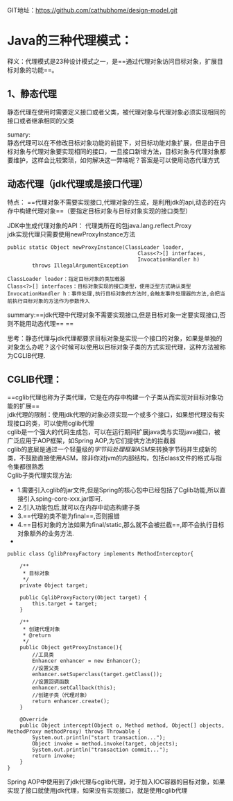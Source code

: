 GIT地址：https://github.com/cathubhome/design-model.git  
# Java的三种代理模式：  
释义：代理模式是23种设计模式之一，是==通过代理对象访问目标对象，扩展目标对象的功能==。    

## 1、静态代理
静态代理在使用时需要定义接口或者父类，被代理对象与代理对象必须实现相同的接口或者继承相同的父类

sumary:  
静态代理可以在不修改目标对象功能的前提下，对目标功能对象扩展，但是由于目标对象与代理对象要实现相同的接口，一旦接口新增方法，目标对象与代理对象都要维护，这样会比较繁琐，如何解决这一弊端呢？答案是可以使用动态代理方式

## 动态代理（jdk代理或是接口代理）  
特点：
==代理对象不需要实现接口,代理对象的生成，是利用jdk的api,动态的在内存中构建代理对象==（要指定目标对象与目标对象实现的接口类型） 

JDK中生成代理对象的API：
代理类所在的包java.lang.reflect.Proxy  
jdk实现代理只需要使用newProxyInstance方法  

```
public static Object newProxyInstance(ClassLoader loader,
                                          Class<?>[] interfaces,
                                          InvocationHandler h)
        throws IllegalArgumentException

ClassLoader loader：指定目标对象的类加载器  
Class<?>[] interfaces：目标对象实现的接口类型，使用泛型方式确认类型  
InvocationHandler h：事件处理,执行目标对象的方法时,会触发事件处理器的方法,会把当前执行目标对象的方法作为参数传入
```

summary:==jdk代理中代理对象不需要实现接口,但是目标对象一定要实现接口,否则不能用动态代理== == 

思考：静态代理与jdk代理都要求目标对象是实现一个接口的对象，如果是单独的对象怎么办呢？这个时候可以使用以目标对象子类的方式实现代理，这种方法被称为CGLIB代理.

## CGLIB代理：
==cglib代理也称为子类代理，它是在内存中构建一个子类从而实现对目标对象功能的扩展==  
jdk代理的限制：使用jdk代理的对象必须实现一个或多个接口，如果想代理没有实现接口的类，可以使用cglib代理  
cglib是一个强大的代码生成包，可以在运行期间扩展java类与实现java接口，被广泛应用于AOP框架，如Spring AOP,为它们提供方法的拦截器  
cglib的底层是通过一个轻量级的*字节码处理框架ASM*来转换字节码并生成新的类，不鼓励直接使用ASM，除非你对jvm的内部结构，包括class文件的格式与指令集都很熟悉  
Cglib子类代理实现方法:
- 1.需要引入cglib的jar文件,但是Spring的核心包中已经包括了Cglib功能,所以直接引入sping-core-xxx.jar即可.
- 2.引入功能包后,就可以在内存中动态构建子类
- 3.==代理的类不能为final==,否则报错
- 4.==目标对象的方法如果为final/static,那么就不会被拦截==,即不会执行目标对象额外的业务方法.
- 

```
public class CglibProxyFactory implements MethodInterceptor{

    /**
     * 目标对象
     */
    private Object target;

    public CglibProxyFactory(Object target) {
        this.target = target;
    }

    /**
     * 创建代理对象
     * @return
     */
    public Object getProxyInstance(){
        //工具类
        Enhancer enhancer = new Enhancer();
        //设置父类
        enhancer.setSuperclass(target.getClass());
        //设置回调函数
        enhancer.setCallback(this);
        //创建子类（代理对象）
        return enhancer.create();
    }

    @Override
    public Object intercept(Object o, Method method, Object[] objects, MethodProxy methodProxy) throws Throwable {
        System.out.println("start transaction...");
        Object invoke = method.invoke(target, objects);
        System.out.println("transaction commit...");
        return invoke;
    }
}
```


Spring AOP中使用到了jdk代理与cglib代理，对于加入IOC容器的目标对象，如果实现了接口就使用jdk代理，如果没有实现接口，就是使用cglib代理





    
